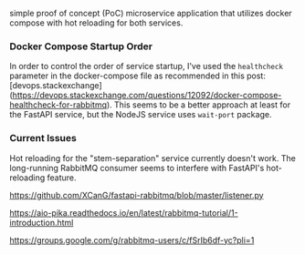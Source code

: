 simple proof of concept (PoC) microservice application that utilizes docker compose with hot reloading for both services.

### Docker Compose Startup Order

In order to control the order of service startup, I've used the `healthcheck` parameter in the docker-compose file as recommended in this post: [devops.stackexchange] (https://devops.stackexchange.com/questions/12092/docker-compose-healthcheck-for-rabbitmq). This seems to be a better approach at least for the FastAPI service, but the NodeJS service uses `wait-port` package.

### Current Issues

Hot reloading for the "stem-separation" service currently doesn't work. The long-running RabbitMQ consumer seems to interfere with FastAPI's hot-reloading feature.

https://github.com/XCanG/fastapi-rabbitmq/blob/master/listener.py

https://aio-pika.readthedocs.io/en/latest/rabbitmq-tutorial/1-introduction.html

https://groups.google.com/g/rabbitmq-users/c/fSrIb6df-yc?pli=1
